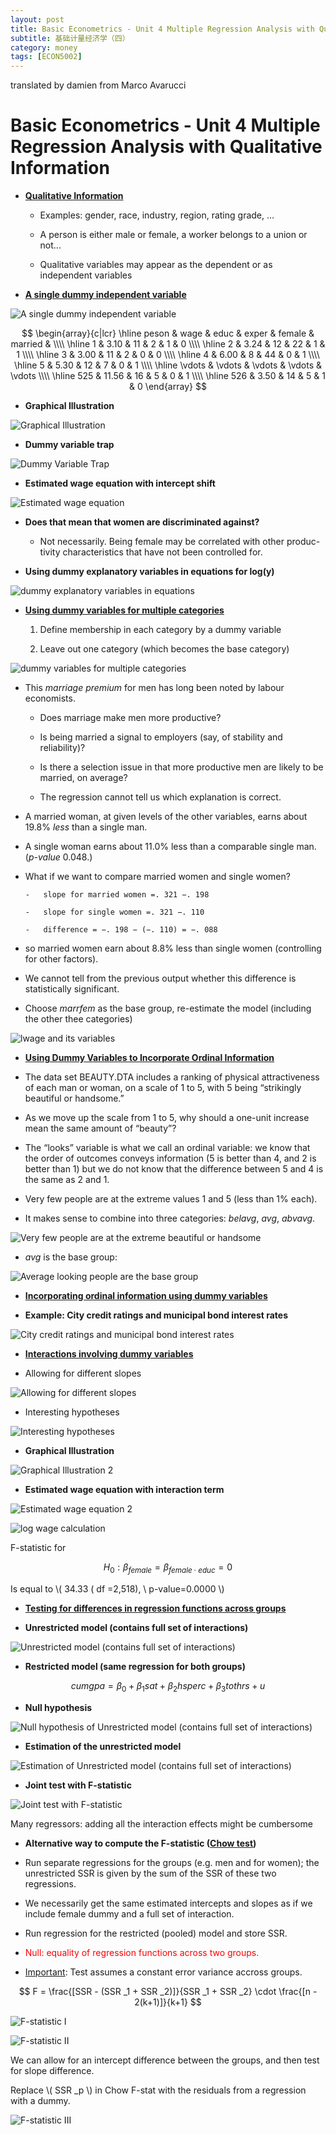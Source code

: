 ```yaml
---
layout: post
title: Basic Econometrics - Unit 4 Multiple Regression Analysis with Qualitative Information
subtitle: 基础计量经济学（四）
category: money
tags: [ECON5002]
---
```



translated by damien from Marco Avarucci

#  Basic Econometrics - Unit 4 Multiple Regression Analysis with Qualitative Information


- <u>**Qualitative Information**</u>

    -   Examples: gender, race, industry, region, rating grade, …

    -   A person is either male or female, a worker belongs to a union or not...

    -   Qualitative variables may appear as the dependent or as independent variables

-   <u>**A single dummy independent variable**</u>

![]({{site.url}}/assets/images/2020/ECON5002/sinIndepVari.png "A single dummy independent variable")

$$
    \begin{array}{c|lcr}
        \hline
        peson & wage & educ & exper & female & married &
        \\\\ \hline 1 & 3.10 & 11 & 2 & 1 & 0
        \\\\ \hline 2 & 3.24 & 12 & 22 & 1 & 1
        \\\\ \hline 3 & 3.00 & 11 & 2 & 0 & 0
        \\\\ \hline 4 & 6.00 & 8 & 44 & 0 & 1
        \\\\ \hline 5 & 5.30 & 12 & 7 & 0 & 1
        \\\\ \hline \vdots & \vdots & \vdots & \vdots & \vdots
        \\\\ \hline 525 & 11.56 & 16 & 5 & 0 & 1
        \\\\ \hline 526 & 3.50 &  14 & 5 & 1 & 0
    \end{array}
$$

-   **Graphical Illustration**

![]({{site.url}}/assets/images/2020/ECON5002/graIllustration.png "Graphical Illustration")

-   **Dummy variable trap**

![]({{site.url}}/assets/images/2020/ECON5002/dummyTrap.png "Dummy Variable Trap")

-   **Estimated wage equation with intercept shift**

![]({{site.url}}/assets/images/2020/ECON5002/estWageEqu.png "Estimated wage equation")

-   **Does that mean that women are discriminated against?**

    -   Not necessarily. Being female may be correlated with other produc-tivity characteristics that have not been controlled for.

-   **Using dummy explanatory variables in equations for log(y)**

![]({{site.url}}/assets/images/2020/ECON5002/dummyVarInEqu.png "dummy explanatory variables in equations")

-   <u>**Using dummy variables for multiple categories**</u>

    1.  Define membership in each category by a dummy variable

    2.  Leave out one category (which becomes the base category)

![]({{site.url}}/assets/images/2020/ECON5002/dummyVarMul.png "dummy variables for multiple categories")

-   This *marriage premium* for men has long been noted by labour economists.

    -   Does marriage make men more productive?

    -   Is being married a signal to employers (say, of stability and reliability)?

    -   Is there a selection issue in that more productive men are likely to be married, on average?

    -   The regression cannot tell us which explanation is correct.

-   A married woman, at given levels of the other variables, earns about 19.8% *less* than a single man.

-   A single woman earns about 11.0% less than a comparable single man. (*p-value* 0.048.)

-   What if we want to compare married women and single women?

        -   slope for married women =. 321 −. 198

        -   slope for single women =. 321 −. 110
        
        -   difference = −. 198 − (−. 110) = −. 088

-   so married women earn about 8.8% less than single women (controlling for other factors).

-   We cannot tell from the previous output whether this difference is statistically significant.

-   Choose *marrfem* as the base group, re-estimate the model (including the other thee categories)

![]({{site.url}}/assets/images/2020/ECON5002/lwage.jpg "lwage and its variables")

-   <u>**Using Dummy Variables to Incorporate Ordinal Information**</u>

-   The data set BEAUTY.DTA includes a ranking of physical attractiveness of each man or woman, on a scale of 1 to 5, with 5 being “strikingly beautiful or handsome.”

-   As we move up the scale from 1 to 5, why should a one-unit increase mean the same amount of “beauty”?

-   The “looks” variable is what we call an ordinal variable: we know that the order of outcomes conveys information (5 is better than 4, and 2 is better than 1) but we do not know that the difference between 5 and 4 is the same as 2 and 1.

-   Very few people are at the extreme values 1 and 5 (less than 1% each).

-   It makes sense to combine into three categories: *belavg*, *avg*, *abvavg*.

![]({{site.url}}/assets/images/2020/ECON5002/fewPeople.jpg "Very few people are at the extreme beautiful or handsome")

-   *avg* is the base group:

![]({{site.url}}/assets/images/2020/ECON5002/baseGroupAvg.jpg "Average looking people are the base group")

-   <u>**Incorporating ordinal information using dummy variables**</u>

-   **Example: City credit ratings and municipal bond interest rates**

![]({{site.url}}/assets/images/2020/ECON5002/cityCredit.png "City credit ratings and municipal bond interest rates")

-   <u>**Interactions involving dummy variables**</u>

-   Allowing for different slopes

![]({{site.url}}/assets/images/2020/ECON5002/diffSlopes.png "Allowing for different slopes")

-   Interesting hypotheses

![]({{site.url}}/assets/images/2020/ECON5002/interestingHypo.png "Interesting hypotheses")

-   **Graphical Illustration**

![]({{site.url}}/assets/images/2020/ECON5002/graIllustration2.png "Graphical Illustration 2")

-   **Estimated wage equation with interaction term**

![]({{site.url}}/assets/images/2020/ECON5002/estWageEqu2.png "Estimated wage equation 2")

![]({{site.url}}/assets/images/2020/ECON5002/lwage2.jpg "log wage calculation")


F-statistic for 

$$
    H _0: \beta _{female} = \beta _{female \cdot educ} = 0
$$

Is equal to \\( 34.33 ( df =2,518), \ p-value=0.0000 \\)

-   <u>**Testing for differences in regression functions across groups**</u>

-   **Unrestricted model (contains full set of interactions)**

![]({{site.url}}/assets/images/2020/ECON5002/unrestrictedModel.png "Unrestricted model (contains full set of interactions)")

-   **Restricted model (same regression for both groups)**

$$
    cumgpa = \beta _0 + \beta _1 sat + \beta _2 hsperc + \beta _3 tothrs + u
$$

-   **Null hypothesis**

![]({{site.url}}/assets/images/2020/ECON5002/nullHyp2.png "Null hypothesis of Unrestricted model (contains full set of interactions)")

-   **Estimation of the unrestricted model**

![]({{site.url}}/assets/images/2020/ECON5002/estUnresModel.png "Estimation of Unrestricted model (contains full set of interactions)")

-   **Joint test with F-statistic**

![]({{site.url}}/assets/images/2020/ECON5002/jointTest.png "Joint test with F-statistic")

Many regressors: adding all the interaction effects might be cumbersome

-   **Alternative way to compute the F-statistic (<u>Chow test</u>)**

-   Run separate regressions for the groups (e.g. men and for women); the unrestricted SSR is given by the sum of the SSR of these two regressions.

-   We necessarily get the same estimated intercepts and slopes as if we include female dummy and a full set of interaction.

-   Run regression for the restricted (pooled) model and store SSR.

-   <font color=red>Null: equality of regression functions across two groups.</font>

-   <u>Important</u>: Test assumes a constant error variance accross groups.

$$
    F = \frac{[SSR - (SSR _1 + SSR _2)]}{SSR _1 + SSR _2} 
        \cdot \frac{[n - 2(k+1)]}{k+1}
$$

![]({{site.url}}/assets/images/2020/ECON5002/equs.jpg "F-statistic I")

![]({{site.url}}/assets/images/2020/ECON5002/equs2.jpg "F-statistic II")

We can allow for an intercept difference between the groups, and then test for slope difference. 

Replace \\( SSR _p \\) in Chow F-stat with the residuals from a regression with a dummy.

![]({{site.url}}/assets/images/2020/ECON5002/chowFstatDummy.jpg "F-statistic III")

<script type="text/javascript" id="MathJax-script" async
  src="https://cdn.jsdelivr.net/npm/mathjax@3/es5/tex-svg.js">
</script>
